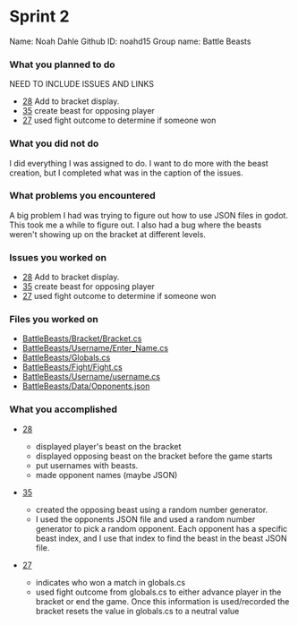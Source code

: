 # Sprint 2
Name: Noah Dahle
Github ID: noahd15
Group name: Battle Beasts

### What you planned to do
NEED TO INCLUDE ISSUES AND LINKS
- [28](https://github.com/utk-cs340-fall22/BattleBeasts/issues/28) Add to bracket display.
- [35](https://github.com/utk-cs340-fall22/BattleBeasts/issues/35) create beast for opposing player
- [27](https://github.com/utk-cs340-fall22/BattleBeasts/issues/27) used fight outcome to determine if someone won

### What you did not do
I did everything I was assigned to do.
I want to do more with the beast creation, but I completed what was in the caption of the issues.

### What problems you encountered
A big problem I had was trying to figure out how to use JSON files in godot. This took me a while to figure out. I also had a bug where the beasts weren't showing up on the bracket at different levels.

### Issues you worked on
- [28](https://github.com/utk-cs340-fall22/BattleBeasts/issues/28) Add to bracket display.
- [35](https://github.com/utk-cs340-fall22/BattleBeasts/issues/35) create beast for opposing player
- [27](https://github.com/utk-cs340-fall22/BattleBeasts/issues/27) used fight outcome to determine if someone won

### Files you worked on
- [BattleBeasts/Bracket/Bracket.cs](https://github.com/utk-cs340-fall22/BattleBeasts/blob/main/Bracket/Bracket.cs)
- [BattleBeasts/Username/Enter_Name.cs](https://github.com/utk-cs340-fall22/BattleBeasts/blob/main/Username/Enter_Name.cs)
- [BattleBeasts/Globals.cs](https://github.com/utk-cs340-fall22/BattleBeasts/blob/main/Globals.cs)
- [BattleBeasts/Fight/Fight.cs](https://github.com/utk-cs340-fall22/BattleBeasts/blob/main/Fight/Fight.cs)
- [BattleBeasts/Username/username.cs](https://github.com/utk-cs340-fall22/BattleBeasts/blob/main/Username/username.cs)
- [BattleBeasts/Data/Opponents.json](https://github.com/utk-cs340-fall22/BattleBeasts/blob/main/Data/Opponents.json)

### What you accomplished

* [28](https://github.com/utk-cs340-fall22/BattleBeasts/issues/28)
  - displayed player's beast on the bracket
  - displayed opposing beast on the bracket before the game starts
  - put usernames with beasts.
  - made opponent names (maybe JSON)

* [35](https://github.com/utk-cs340-fall22/BattleBeasts/issues/35)
  - created the opposing beast using a random number generator.
  - I used the opponents JSON file and used a random number generator to pick a random opponent. Each opponent has a specific beast index, and I use that index to find the beast in the beast JSON file.

* [27](https://github.com/utk-cs340-fall22/BattleBeasts/issues/27) 
  - indicates who won a match in globals.cs
  - used fight outcome from globals.cs to either advance player in the bracket or end the game. Once this information is used/recorded the bracket resets the value in globals.cs to a neutral value

